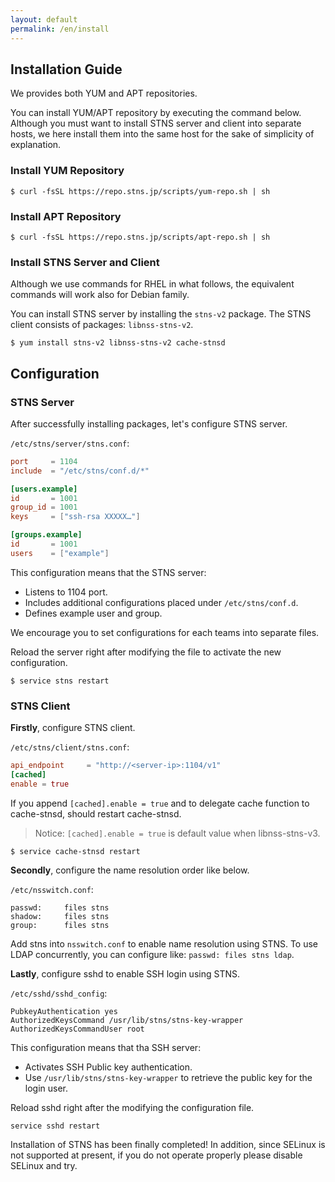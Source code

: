 ```yaml
---
layout: default
permalink: /en/install
---
```


## Installation Guide

We provides both YUM and APT repositories.

You can install YUM/APT repository by executing the command below. Although you must want to install STNS server and client into separate hosts, we here install them into the same host for the sake of simplicity of explanation.

### Install YUM Repository

```
$ curl -fsSL https://repo.stns.jp/scripts/yum-repo.sh | sh
```

### Install APT Repository

```
$ curl -fsSL https://repo.stns.jp/scripts/apt-repo.sh | sh
```

### Install STNS Server and Client

Although we use commands for RHEL in what follows, the equivalent commands will work also for Debian family.

You can install STNS server by installing the `stns-v2` package. The STNS client consists of packages: `libnss-stns-v2`.

```
$ yum install stns-v2 libnss-stns-v2 cache-stnsd
```

## Configuration

### STNS Server

After successfully installing packages, let's configure STNS server.

`/etc/stns/server/stns.conf`:

```toml
port     = 1104
include  = "/etc/stns/conf.d/*"

[users.example]
id       = 1001
group_id = 1001
keys     = ["ssh-rsa XXXXX…"]

[groups.example]
id       = 1001
users    = ["example"]
```

This configuration means that the STNS server:

* Listens to 1104 port.
* Includes additional configurations placed under `/etc/stns/conf.d`.
* Defines example user and group.

We encourage you to set configurations for each teams into separate files.

Reload the server right after modifying the file to activate the new configuration.

```
$ service stns restart
```

### STNS Client
**Firstly**, configure STNS client.

`/etc/stns/client/stns.conf`:

```toml
api_endpoint     = "http://<server-ip>:1104/v1"
[cached]
enable = true
```

If you append `[cached].enable = true` and to delegate cache function to cache-stnsd, should restart cache-stnsd.


> Notice: `[cached].enable = true` is default value when libnss-stns-v3.

```
$ service cache-stnsd restart
```

**Secondly**, configure the name resolution order like below.

`/etc/nsswitch.conf`:

```
passwd:     files stns
shadow:     files stns
group:      files stns
```

Add stns into `nsswitch.conf` to enable name resolution using STNS. To use LDAP concurrently, you can configure like: `passwd: files stns ldap`.


**Lastly**, configure sshd to enable SSH login using STNS.

`/etc/sshd/sshd_config`:

```
PubkeyAuthentication yes
AuthorizedKeysCommand /usr/lib/stns/stns-key-wrapper
AuthorizedKeysCommandUser root
```

This configuration means that tha SSH server:

* Activates SSH Public key authentication.
* Use `/usr/lib/stns/stns-key-wrapper` to retrieve the public key for the login user.

Reload sshd right after the modifying the configuration file.

```
service sshd restart
```

Installation of STNS has been finally completed!
In addition, since SELinux is not supported at present, if you do not operate properly please disable SELinux and try.
